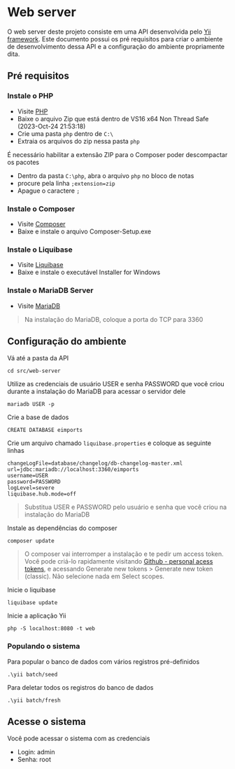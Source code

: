 # Web server

O web server deste projeto consiste em uma API desenvolvida pelo [Yii framework](https://www.yiiframework.com/). Este documento possui os pré requisitos para criar o ambiente de desenvolvimento dessa API e a configuração do ambiente propriamente dita.

## Pré requisitos

### Instale o PHP

- Visite [PHP](https://windows.php.net/download#php-8.2)
- Baixe o arquivo Zip que está dentro de VS16 x64 Non Thread Safe (2023-Oct-24 21:53:18)
- Crie uma pasta `php` dentro de `C:\`
- Extraia os arquivos do zip nessa pasta `php`

É necessário habilitar a extensão ZIP para o Composer poder descompactar os pacotes

- Dentro da pasta `C:\php`, abra o arquivo `php` no bloco de notas
- procure pela linha `;extension=zip`
- Apague o caractere `;`

### Instale o Composer

- Visite [Composer](https://getcomposer.org/download/)
- Baixe e instale o arquivo Composer-Setup.exe 

### Instale o Liquibase

- Visite [Liquibase](https://www.liquibase.com/download?_ga=2.145749556.1694703356.1699633086-22718613.1699633086#download-liquibase)
- Baixe e instale o executável Installer for Windows


### Instale o MariaDB Server

-  Visite [MariaDB](https://mariadb.org/download/?t=mariadb&p=mariadb&r=11.3.0)

> Na instalação do MariaDB, coloque a porta do TCP para 3360

## Configuração do ambiente

Vá até a pasta da API

```
cd src/web-server
```

Utilize as credenciais de usuário USER e senha PASSWORD que você criou durante a instalação do MariaDB para acessar o servidor dele

```
mariadb USER -p
```

Crie a base de dados

```
CREATE DATABASE eimports
```

Crie um arquivo chamado `liquibase.properties` e coloque as seguinte linhas

```
changeLogFile=database/changelog/db-changelog-master.xml
url=jdbc:mariadb://localhost:3360/eimports
username=USER
password=PASSWORD
logLevel=severe
liquibase.hub.mode=off
```

> Substitua USER e PASSWORD pelo usuário e senha que você criou na instalação do MariaDB

Instale as dependências do composer

```
composer update
```

> O composer vai interromper a instalação e te pedir um access token. Você pode criá-lo rapidamente visitando [Github - personal acess tokens](https://github.com/settings/tokens), e acessando Generate new tokens > Generate new token (classic). Não selecione nada em Select scopes.

Inicie o liquibase

```
liquibase update
```

Inicie a aplicação Yii

```
php -S localhost:8080 -t web
```

### Populando o sistema

Para popular o banco de dados com vários registros pré-definidos

```
.\yii batch/seed
```

Para deletar todos os registros do banco de dados

```
.\yii batch/fresh
```

## Acesse o sistema

Você pode acessar o sistema com as credenciais

- Login: admin
- Senha: root